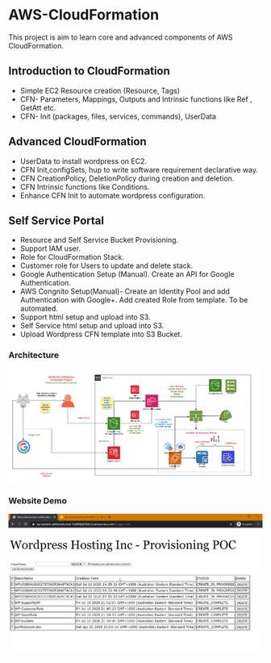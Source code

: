 # AWS-CloudFormation
This project is aim to learn core and advanced components of AWS CloudFormation.

## Introduction to CloudFormation
- Simple EC2 Resource creation (Resource, Tags)
- CFN- Parameters, Mappings, Outputs and Intrinsic functions like Ref , GetAtt etc.
- CFN- Init (packages, files, services, commands), UserData

## Advanced CloudFormation
- UserData to install wordpress on EC2.
- CFN Init,configSets, hup to write software requirement declarative way.
- CFN CreationPolicy, DeletionPolicy during creation and deletion.
- CFN Intrinsic functions like Conditions.
- Enhance CFN Init to automate wordpress configuration.

## Self Service Portal
- Resource and Self Service Bucket Provisioning.
- Support IAM user.
- Role for CloudFormation Stack.
- Customer role for Users to update and delete stack.
- Google Authentication Setup (Manual). Create an API for Google Authentication.
- AWS Congnito Setup(Manual)- Create an Identity Pool and add Authentication with Google+. Add created Role from template. To be automated.
- Support html setup and upload into S3.
- Self Service html setup and upload into S3.
- Upload Wordpress CFN template into S3 Bucket.
### Architecture
![Screenshot](Arch-WPSelfService.png)
### Website Demo
![Screenshot](WP-SeflServeWebsiteDemo.gif)

